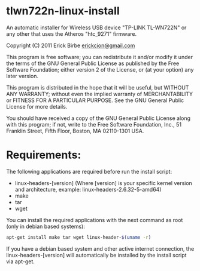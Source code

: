 # tlwn722n-linux-install

An automatic installer for Wireless USB device "TP-LINK TL-WN722N" or 
any other that uses the Atheros "htc_9271" firmware.

Copyright (C) 2011 Erick Birbe <erickcion@gmail.com>

This program is free software; you can redistribute it and/or modify it 
under the terms of the GNU General Public License as published by the 
Free Software Foundation; either version 2 of the License, or (at your 
option) any later version.

This program is distributed in the hope that it will be useful, but 
WITHOUT ANY WARRANTY; without even the implied warranty of 
MERCHANTABILITY or FITNESS FOR A PARTICULAR PURPOSE.  See the GNU 
General Public License for more details.

You should have received a copy of the GNU General Public License along 
with this program; if not, write to the Free Software Foundation, Inc., 
51 Franklin Street, Fifth Floor, Boston, MA 02110-1301 USA.

# Requirements:

The following applications are required before run the install script:

* linux-headers-\[version\] (Where \[version\] is your specific kernel 
 version and architecture, example: linux-headers-2.6.32-5-amd64)
* make
* tar
* wget

You can install the required applications with the next command as root
(only in debian based systems):

 ```bash
 apt-get install make tar wget linux-header-$(uname -r)
 ```

If you have a debian based system and other active internet connection,
the linux-headers-[version] will automatically be installed by the 
install script via apt-get.
